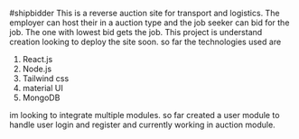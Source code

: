 #shipbidder
This is a reverse auction site for transport and logistics. The employer can host their in a auction type and the job seeker can bid for the job. The one with lowest bid gets the job.
This project is understand creation looking to deploy the site soon.
so far the technologies used are
1. React.js
2. Node.js
3. Tailwind css
4. material UI
5. MongoDB

im looking to integrate multiple modules. so far created a user module to handle user login and register and currently working in auction module.
